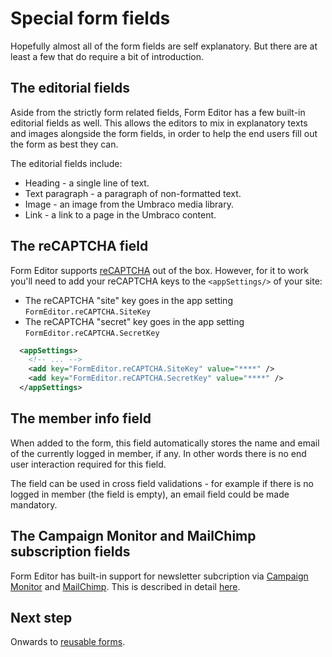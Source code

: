 # Special form fields
Hopefully almost all of the form fields are self explanatory. But there are at least a few that do require a bit of introduction.

## The editorial fields
Aside from the strictly form related fields, Form Editor has a few built-in editorial fields as well. This allows the editors to mix in explanatory texts and images alongside the form fields, in order to help the end users fill out the form as best they can.

The editorial fields include:
- Heading - a single line of text.
- Text paragraph - a paragraph of non-formatted text.
- Image - an image from the Umbraco media library.
- Link - a link to a page in the Umbraco content.

## The reCAPTCHA field
Form Editor supports [reCAPTCHA](https://www.google.com/recaptcha/) out of the box. However, for it to work you'll need to add your reCAPTCHA keys to the `<appSettings/>` of your site:
* The reCAPTCHA "site" key goes in the app setting `FormEditor.reCAPTCHA.SiteKey`
* The reCAPTCHA "secret" key goes in the app setting `FormEditor.reCAPTCHA.SecretKey`

```xml
  <appSettings>
    <!-- ... -->
    <add key="FormEditor.reCAPTCHA.SiteKey" value="****" />
    <add key="FormEditor.reCAPTCHA.SecretKey" value="****" />
  </appSettings>
```

## The member info field
When added to the form, this field automatically stores the name and email of the currently logged in member, if any. In other words there is no end user interaction required for this field. 

The field can be used in cross field validations - for example if there is no logged in member (the field is empty), an email field could be made mandatory.

## The Campaign Monitor and MailChimp subscription fields
Form Editor has built-in support for newsletter subcription via [Campaign Monitor](https://www.campaignmonitor.com/) and [MailChimp](https://mailchimp.com/). This is described in detail [here](fields_newsletter.md).

## Next step
Onwards to [reusable forms](reuse.md).
